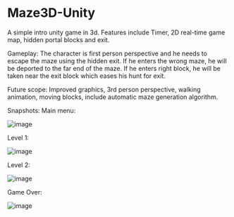 # Maze3D-Unity

A simple intro unity game in 3d.
Features include Timer, 2D real-time game map, hidden portal blocks and exit.

Gameplay:
The character is first person perspective and he needs to escape the maze using the hidden exit. 
If he enters the wrong maze, he will be deported to the far end of the maze. 
If he enters right block, he will be taken near the exit block which eases his hunt for exit.

Future scope:
Improved graphics, 3rd person perspective, walking animation, moving blocks, include automatic maze generation algorithm.

Snapshots:
Main menu:

![image](https://user-images.githubusercontent.com/39913867/212088021-7d9f98ed-3aa3-4197-bd39-ed1828077a1f.png)

Level 1:

![image](https://user-images.githubusercontent.com/39913867/212088116-5c58924f-a161-46e4-82a4-99a10ac26397.png)

Level 2:

![image](https://user-images.githubusercontent.com/39913867/212088168-0198bcb5-0868-4b0a-99fb-7b23a12c750e.png)

Game Over:

![image](https://user-images.githubusercontent.com/39913867/212088210-2cbecf06-3810-4022-84e3-b454dd4cd9bd.png)
